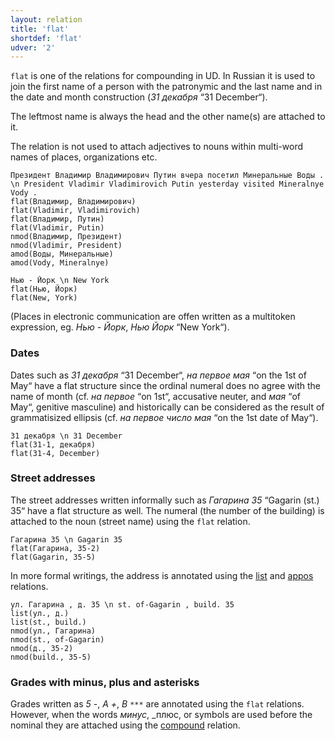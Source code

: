 ```yaml
---
layout: relation
title: 'flat'
shortdef: 'flat'
udver: '2'
---
```


`flat` is one of the relations for compounding in UD.
In Russian it is used to join the first name of a person with the patronymic and the last name and in the date and month construction (_31 декабря_ “31 December“).


The leftmost name is always the head and the other name(s) are attached to it.

The relation is not used to attach adjectives to nouns within multi-word names of places, organizations etc.

~~~ sdparse
Президент Владимир Владимирович Путин вчера посетил Минеральные Воды . \n President Vladimir Vladimirovich Putin yesterday visited Mineralnye Vody .
flat(Владимир, Владимирович)
flat(Vladimir, Vladimirovich)
flat(Владимир, Путин)
flat(Vladimir, Putin)
nmod(Владимир, Президент)
nmod(Vladimir, President)
amod(Воды, Минеральные)
amod(Vody, Mineralnye)
~~~

~~~ sdparse
Нью - Йорк \n New York
flat(Нью, Йорк)
flat(New, York)
~~~

(Places in electronic communication are offen written as a multitoken expression, eg. _Нью - Йорк_, _Нью Йорк_ “New York“).

### Dates

Dates such as _31 декабря_ “31 December“, _на первое мая_ “on the 1st of May“ have a flat structure since the ordinal numeral does no agree with the name of month (cf. _на первое_ “on 1st“, accusative neuter, and _мая_ “of May“, genitive masculine) and historically can be considered as the result of grammatisized ellipsis (cf. _на первое число мая_ “on the 1st date of May“).

~~~ sdparse
31 декабря \n 31 December
flat(31-1, декабря)
flat(31-4, December)
~~~

### Street addresses

The street addresses written informally such as _Гагарина 35_ “Gagarin (st.) 35“ have a flat structure as well. The numeral (the number of the building) is attached to the noun (street name) using the `flat` relation.

~~~ sdparse
Гагарина 35 \n Gagarin 35
flat(Гагарина, 35-2)
flat(Gagarin, 35-5)
~~~

In more formal writings, the address is annotated using the [list]() and [appos]() relations.

~~~ sdparse
ул. Гагарина , д. 35 \n st. of-Gagarin , build. 35
list(ул., д.)
list(st., build.)
nmod(ул., Гагарина)
nmod(st., of-Gagarin)
nmod(д., 35-2)
nmod(build., 35-5)
~~~

### Grades with minus, plus and asterisks

Grades written as _5 -_, _A +_, _B `***`_ are annotated using the `flat` relations. However, when the words _минус_, _плюс, or symbols are used before the nominal they are attached using the [compound]() relation.

<!-- Interlanguage links updated St lis 3 20:58:54 CET 2021 -->
